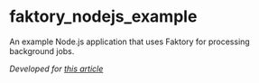 # faktory_nodejs_example
An example Node.js application that uses Faktory for processing background jobs.

_Developed for [this article](https://www.ackfoundry.com/blog/articles/faktory-on-node-js)_
